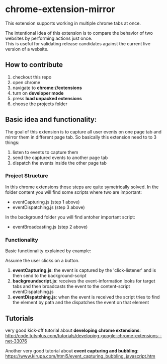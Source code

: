 # chrome-extension-mirror

This extension supports working in multiple chrome tabs at once.  

The intentional idea of this extension is to compare the behavior of two websites by performing actions just once.  
This is useful for validating release candidates against the current live version of a website. 

## How to contribute
1. checkout this repo
2. open chrome 
3. navigate to **chrome://extensions**
4. turn on **developer mode**
5. press **load unpacked extensions**
6. choose the projects folder

## Basic idea and functionality:
The goal of this extension is to capture all user events on one page tab and mirror them in different page tab.
So basically this extension need to to 3 things:
 1. listen to events to capture them
 2. send the captured events to another page tab
 3. dispatch the events inside the other page tab

### Project Structure
In this chrome extensions those steps are quite symetrically solved.
In the folder content you will find some scripts where two are important:
 * eventCapturing.js (step 1 above)
 * eventDispatching.js (step 3 above)

In the background folder you will find antoher important script:
* eventBroadcasting.js (step 2 above)

### Functionality
Basic functionality explained by example:

Assume the user clicks on a button.

 1. **eventCapturing.js**: the event is captured by the 'click-listener' and is then send to the background-script
 2. **backgroundscript.js**: receives the event-information looks for target tabs and then broadcasts the event to the content-script eventDispatching.js
 3. **eventDispatching.js**: when the event is received the script tries to find the element by path and the dispatches the event on that element

## Tutorials 
very good kick-off tutorial about **developing chrome extensions**:
http://code.tutsplus.com/tutorials/developing-google-chrome-extensions--net-33076

Another very good tutorial about **event capturing and bubbling**:
https://www.kirupa.com/html5/event_capturing_bubbling_javascript.htm
